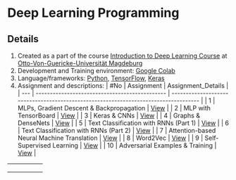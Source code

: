 # Deep Learning Programming 

## Details
1. Created as a part of the course [Introduction to Deep Learning Course](https://ovgu-ailab.github.io/idl2021/index.html) at [Otto-Von-Guericke-Universität Magdeburg](https://www.uni-magdeburg.de)
2. Development and Training environment: [Google Colab](https://colab.research.google.com/)
3. Language/frameworks: [Python](https://www.python.org), [TensorFlow](https://www.tensorflow.org/), [Keras](https://keras.io/)
4. Assignment and descriptions: 
| #No | Assignment                                     | Assignment_Details                                                                   |
| --- | ---------------------------------------------- | ------------------------------------------------------------------------------------ |
| 1   | MLPs, Gradient Descent & Backpropagation       | [View](https://ovgu-ailab.github.io/idl2021/ass1.html)                               |
| 2   | MLP with TensorBoard                           | [View](https://ovgu-ailab.github.io/idl2021/ass2.html)                               |
| 3   | Keras & CNNs                                   | [View](https://ovgu-ailab.github.io/idl2021/ass3.html)                               |
| 4   | Graphs & DenseNets                             | [View](https://ovgu-ailab.github.io/idl2021/ass4.html)                               |
| 5   | Text Classification with RNNs (Part 1)         | [View](https://ovgu-ailab.github.io/idl2021/ass5.html)                               |
| 6   | Text Classification with RNNs (Part 2)         | [View](https://ovgu-ailab.github.io/idl2021/ass6.html)                               |
| 7   | Attention-based Neural Machine Translation     | [View](https://ovgu-ailab.github.io/idl2021/ass7.html)                               |
| 8   | Word2Vec                                       | [View](https://ovgu-ailab.github.io/idl2021/ass8a.html)                              |
| 9   | Self-Supervised Learning                       | [View](https://ovgu-ailab.github.io/idl2021/ass9.html)                               |
| 10  | Adversarial Examples & Training                | [View](https://ovgu-ailab.github.io/idl2021/ass10.html)                              |



|   |   |   |   |   |
|---|---|---|---|---|
|   |   |   |   |   |
|   |   |   |   |   |
|   |   |   |   |   |
